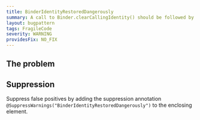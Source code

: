 ```yaml
---
title: BinderIdentityRestoredDangerously
summary: A call to Binder.clearCallingIdentity() should be followed by Binder.restoreCallingIdentity() in a finally block. Otherwise the wrong Binder identity may be used by subsequent code.
layout: bugpattern
tags: FragileCode
severity: WARNING
providesFix: NO_FIX
---
```


<!--
*** AUTO-GENERATED, DO NOT MODIFY ***
To make changes, edit the @BugPattern annotation or the explanation in docs/bugpattern.
-->

## The problem


## Suppression
Suppress false positives by adding the suppression annotation `@SuppressWarnings("BinderIdentityRestoredDangerously")` to the enclosing element.
